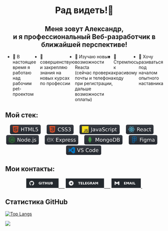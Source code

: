 <h1 align="center"> Рад видеть!👋</h1>
<h2 align="center"> Меня зовут Александр,<br> и я профессиональный Веб-разработчик в ближайшей перспективе!</h2>
<ul style="display: flex">
  <li>🔭 В настоящее время я работаю над рабочим pet-проектом</li>
  <li>👯 совершенствую и закрепляю знания на новых курсах по профессии</li>
  <li>🌱 Изучаю новые возможности Reacta <br>(сейчас проверка почты и телефона при регистрации, дальше возможности оплаты)</li>
  <li>🤔 Стремлюсь к красивому коду</li>
  <li>💬 Хочу разиваться под началом опытного наставника</li>

<!-- - 📫 How to reach me: ...
- 😄 Pronouns: ...
- ⚡ Fun fact: ... -->
</ul>
<h2> Мой стек:</h2>
<div align="center" font-size="30px">
  <span><img src="images/html.svg" height="30px">&nbsp;&nbsp;&nbsp;&nbsp;</span>
  <span><img src="images/css.svg" height="30px">&nbsp;&nbsp;&nbsp;&nbsp;</span>
  <span><img src="images/js.svg" height="30px">&nbsp;&nbsp;&nbsp;&nbsp;</span>
  <span><img src="images/react.svg" height="30px">&nbsp;&nbsp;&nbsp;&nbsp;</span>
  <span><img src="images/nodeJS.svg" height="30px">&nbsp;&nbsp;&nbsp;&nbsp;</span>
  <span><img src="images/express.svg" height="30px">&nbsp;&nbsp;&nbsp;&nbsp;</span>
  <span><img src="images/mangoDB.svg" height="30px">&nbsp;&nbsp;&nbsp;&nbsp;</span>
  <span><img src="images/figma.svg" height="30px">&nbsp;&nbsp;&nbsp;&nbsp;</span>
  <span><img src="images/vsCode.svg" height="30px">&nbsp;</span>
</div>
<!-- <ul>
  <li>HTML5</li>
  <li>CSS3</li>
  <li>JS</li>
  <li>React</li>
  <li>Node.js</li>
  <li>Express</li>
  <li>MangoDB</li>
  <li>Figma</li>
  <li>VS_Code</li>
  <li></li>
</ul> -->

<h2>Мои контакты:</h2>
<div align="center" width="80%">
  <a href="https://github.com/alix1982"><img src="images/gitHub.svg" height="30px">&nbsp;&nbsp;&nbsp;&nbsp;&nbsp;</a>
  <a href="https://web.telegram.org/z/#880062042"><img src="images/telegramm.svg" height="30px">&nbsp;&nbsp;&nbsp;&nbsp;&nbsp;</a>
  <a href="https://mail.yandex.ru/?uid=891167374#inbox"><img src="images/email.svg" height="30px">&nbsp;</a>
</div>
<!-- <p>Tg: @alix1982_tg;</p>
<p>Email: alix1982@yandex.ru</p> -->

<h2>Статистика GitHub</h2>
<!-- <div align="center">
  <img src="https://github-readme-stats.vercel.app/api/top-langs/?username=alix1982&layout=compact)](https://github.com/alix1982/github-readme-stats">
</div> -->

[![Top Langs](https://github-readme-stats.vercel.app/api/top-langs/?username=alix1982&layout=compact)](https://github.com/1982/github-readme-stats)

<div>
  <img src="https://komarev.com/ghpvc/?username=alix1982">
</div>


